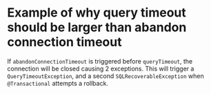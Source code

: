 # Example of why query timeout should be larger than abandon connection timeout

If `abandonConnectionTimeout` is triggered before `queryTimeout`, the connection will be closed causing 2 exceptions.
This will trigger a `QueryTimeoutException`, and a second `SQLRecoverableException` when `@Transactional` attempts a rollback.
